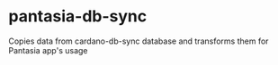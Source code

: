 # pantasia-db-sync
Copies data from cardano-db-sync database and transforms them for Pantasia app's usage
